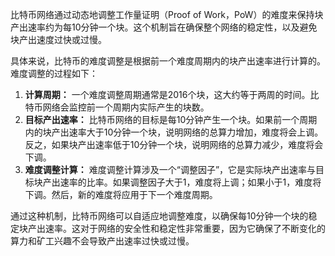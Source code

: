 比特币网络通过动态地调整工作量证明（Proof of Work，PoW）的难度来保持块产出速率约为每10分钟一个块。这个机制旨在确保整个网络的稳定性，以及避免块产出速度过快或过慢。

具体来说，比特币的难度调整是根据前一个难度周期内的块产出速率进行计算的。难度调整的过程如下：

1.  **计算周期：** 一个难度调整周期通常是2016个块，这大约等于两周的时间。比特币网络会监控前一个周期内实际产生的块数。 
2.  **目标产出速率：** 比特币网络的目标是每10分钟产生一个块。如果前一个周期内的块产出速率大于10分钟一个块，说明网络的总算力增加，难度将会上调。反之，如果块产出速率低于10分钟一个块，说明网络的总算力减少，难度将会下调。 
3.  **难度调整计算：** 难度调整计算涉及一个“调整因子”，它是实际块产出速率与目标块产出速率的比率。如果调整因子大于1，难度将上调；如果小于1，难度将下调。然后，新的难度将应用于下一个难度周期。 

通过这种机制，比特币网络可以自适应地调整难度，以确保每10分钟一个块的稳定块产出速率。这对于网络的安全性和稳定性非常重要，因为它确保了不断变化的算力和矿工兴趣不会导致产出速率过快或过慢。
